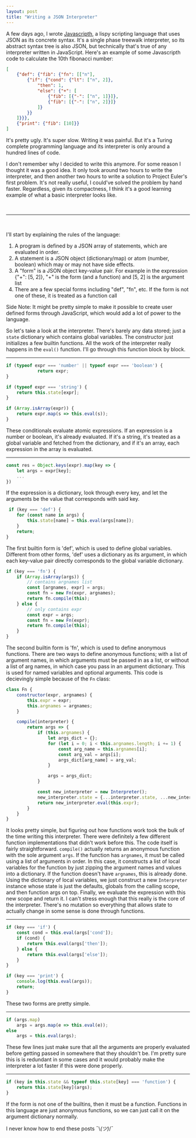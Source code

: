 ```yaml
---
layout: post
title: "Writing a JSON Interpreter"
---
```


A few days ago, I wrote [Javascripth](https://github.com/mkhan45/javascripth), a lispy scripting language that uses JSON as its concrete syntax. It's a single phase treewalk interpreter, so its abstract syntax tree is also JSON, but technically that's true of any interpreter written in JavaScript. Here's an example of some Javascripth code to calculate the 10th fibonacci number:

```json
[
    {"def": {"fib": {"fn": [["n"],
        {"if": {"cond": {"lt": ["n", 2]},
            "then": 1,
            "else": {"+": [
                {"fib": [{"-": ["n", 1]}]},
                {"fib": [{"-": ["n", 2]}]}
            ]}
        }}
    ]}}},
    {"print": {"fib": [10]}}
]
```

It's pretty ugly. It's super slow. Writing it was painful. But it's a Turing complete programming language and its interpreter is only around a hundred lines of code.

I don't remember why I decided to write this anymore. For some reason I thought it was a good idea. It only took around two hours to write the interpreter, and then another two hours to write a solution to Project Euler's first problem. It's not really useful, I could've solved the problem by hand faster. Regardless, given its compactness, I think it's a good learning example of what a basic interpreter looks like.

&nbsp;
___
&nbsp;

I'll start by explaining the rules of the language:

1. A program is defined by a JSON array of statements, which are evaluated in order.
2. A statement is a JSON object (dictionary/map) or atom (number, boolean) which may or may not have side effects.
3. A "form" is a JSON object key-value pair. For example in the expression {"+": [5, 2]}, "+" is the form (and a function) and [5, 2] is the argument list
4. There are a few special forms including "def", "fn", etc. If the form is not one of these, it is treated as a function call

Side Note: It might be pretty simple to make it possible to create user defined forms through JavaScript, which would add a lot of power to the language.

So let's take a look at the interpreter. There's barely any data stored; just a `state` dictionary which contains global variables. The constructor just initializes a few builtin functions. All the work of the interpreter really happens in the `eval()` function. I'll go through this function block by block.

---

```js
if (typeof expr === 'number' || typeof expr === 'boolean') {
            return expr;
}

if (typeof expr === 'string') {
    return this.state[expr];
}

if (Array.isArray(expr)) {
    return expr.map(s => this.eval(s));
}
```

These conditionals evaluate atomic expressions. If an expression is a number or boolean, it's already evaluated. If it's a string, it's treated as a global variable and fetched from the dictionary, and if it's an array, each expression in the array is evaluated.

---

```js
const res = Object.keys(expr).map(key => {
    let args = expr[key];
    ...
})
```

If the expression is a dictionary, look through every key, and let the arguments be the value that corresponds with said key.

```js
 if (key === 'def') {
    for (const name in args) {
        this.state[name] = this.eval(args[name]);
    }
    return;
}
```

The first builtin form is 'def', which is used to define global variables. Different from other forms, 'def' uses a dictionary as its argument, in which each key-value pair directly corresponds to the global variable dictionary.

```js
if (key === 'fn') {
    if (Array.isArray(args)) {
        // contains argnames list
        const [argnames, expr] = args;
        const fn = new Fn(expr, argnames);
        return fn.compile(this);
    } else {
        // only contains expr
        const expr = args;
        const fn = new Fn(expr);
        return fn.compile(this);
    }
}
```

The second builtin form is 'fn', which is used to define anonymous functions. There are two ways to define anonymous functions; with a list of argument names, in which arguments must be passed in as a list, or without a list of arg names, in which case you pass in an argument dictionary. This is used for named variables and optional arguments. This code is decievingly simple because of the `Fn` class:

```js
class Fn {
    constructor(expr, argnames) {
        this.expr = expr;
        this.argnames = argnames;
    }

    compile(interpreter) {
        return args => {
            if (this.argnames) {
                let args_dict = {};
                for (let i = 0; i < this.argnames.length; i += 1) {
                    const arg_name = this.argnames[i];
                    const arg_val = args[i];
                    args_dict[arg_name] = arg_val;
                }

                args = args_dict;
            }

            const new_interpreter = new Interpreter();
            new_interpreter.state = {...interpreter.state, ...new_interpreter.state, ...args};
            return new_interpreter.eval(this.expr);
        }
    }
}
```

It looks pretty simple, but figuring out how functions work took the bulk of the time writing this interpreter. There were definitely a few different function implementations that didn't work before this. The code itself is fairly straightforward. `compile()` actually returns an anonymous function with the sole argument `args`. If the function has `argnames`, it must be called using a list of arguments in order. In this case, it constructs a list of local variables for the function by just zipping the argument names and values into a dictionary. If the function doesn't have `argnames`, this is already done. Using the dictionary of local variables, we just construct a new `Interpreter` instance whose state is just the defaults, globals from the calling scope, and then function args on top. Finally, we evaluate the expression with this new scope and return it. I can't stress enough that this really is the core of the interpreter. There's no mutation so everything that allows state to actually change in some sense is done through functions.

___

```js
if (key === 'if') {
    const cond = this.eval(args['cond']);
    if (cond) {
        return this.eval(args['then']);
    } else {
        return this.eval(args['else']);
    }
}

if (key === 'print') {
    console.log(this.eval(args));
    return;
}
```

These two forms are pretty simple.

---

```js
if (args.map)
    args = args.map(e => this.eval(e));
else
    args = this.eval(args);
```

These few lines just make sure that all the arguments are properly evaluated before getting passed in somewhere that they shouldn't be. I'm pretty sure this is is redundant in some cases and it would probably make the interpreter a lot faster if this were done properly.

---

```js
if (key in this.state && typeof this.state[key] === 'function') {
    return this.state[key](args);
}
```

If the form is not one of the builtins, then it must be a function. Functions in this language are just anonymous functions, so we can just call it on the argument dictionary normally.

I never know how to end these posts ¯\\_(ツ)_/¯
